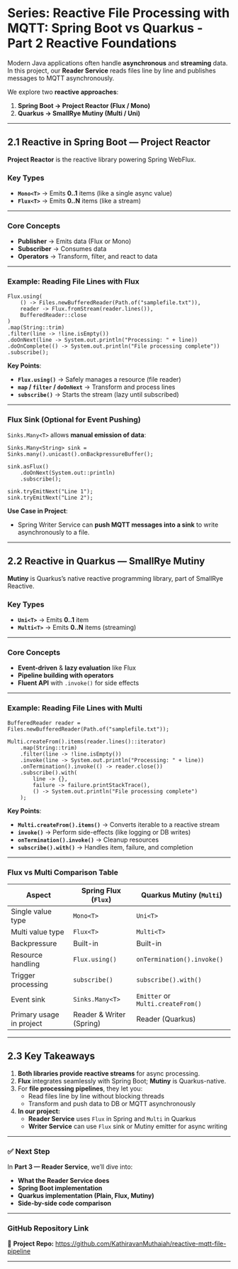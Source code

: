 # Series: Reactive File Processing with MQTT: Spring Boot vs Quarkus - Part 2 Reactive Foundations

Modern Java applications often handle **asynchronous** and **streaming** data.
 In this project, our **Reader Service** reads files line by line and publishes messages to MQTT asynchronously.

We explore two **reactive approaches**:

1. **Spring Boot → Project Reactor (Flux / Mono)**
2. **Quarkus → SmallRye Mutiny (Multi / Uni)**

------

## **2.1 Reactive in Spring Boot — Project Reactor**

**Project Reactor** is the reactive library powering Spring WebFlux.

### **Key Types**

- **`Mono<T>`** → Emits **0..1** items (like a single async value)
- **`Flux<T>`** → Emits **0..N** items (like a stream)

------

### **Core Concepts**

- **Publisher** → Emits data (Flux or Mono)
- **Subscriber** → Consumes data
- **Operators** → Transform, filter, and react to data

------

### **Example: Reading File Lines with Flux**

```text
Flux.using(
    () -> Files.newBufferedReader(Path.of("samplefile.txt")),
    reader -> Flux.fromStream(reader.lines()),
    BufferedReader::close
)
.map(String::trim)
.filter(line -> !line.isEmpty())
.doOnNext(line -> System.out.println("Processing: " + line))
.doOnComplete(() -> System.out.println("File processing complete"))
.subscribe();
```

**Key Points**:

- **`Flux.using()`** → Safely manages a resource (file reader)
- **`map` / `filter` / `doOnNext`** → Transform and process lines
- **`subscribe()`** → Starts the stream (lazy until subscribed)

------

### **Flux Sink (Optional for Event Pushing)**

`Sinks.Many<T>` allows **manual emission of data**:

```text
Sinks.Many<String> sink = Sinks.many().unicast().onBackpressureBuffer();

sink.asFlux()
    .doOnNext(System.out::println)
    .subscribe();

sink.tryEmitNext("Line 1");
sink.tryEmitNext("Line 2");
```

**Use Case in Project**:

- Spring Writer Service can **push MQTT messages into a sink** to write asynchronously to a file.

------

## **2.2 Reactive in Quarkus — SmallRye Mutiny**

**Mutiny** is Quarkus’s native reactive programming library, part of SmallRye Reactive.

### **Key Types**

- **`Uni<T>`** → Emits **0..1** item
- **`Multi<T>`** → Emits **0..N** items (streaming)

------

### **Core Concepts**

- **Event-driven** & **lazy evaluation** like Flux
- **Pipeline building with operators**
- **Fluent API** with `.invoke()` for side effects

------

### **Example: Reading File Lines with Multi**

```text
BufferedReader reader = Files.newBufferedReader(Path.of("samplefile.txt"));

Multi.createFrom().items(reader.lines()::iterator)
    .map(String::trim)
    .filter(line -> !line.isEmpty())
    .invoke(line -> System.out.println("Processing: " + line))
    .onTermination().invoke(() -> reader.close())
    .subscribe().with(
        line -> {}, 
        failure -> failure.printStackTrace(),
        () -> System.out.println("File processing complete")
    );
```

**Key Points**:

- **`Multi.createFrom().items()`** → Converts iterable to a reactive stream
- **`invoke()`** → Perform side-effects (like logging or DB writes)
- **`onTermination().invoke()`** → Cleanup resources
- **`subscribe().with()`** → Handles item, failure, and completion

------

### **Flux vs Multi Comparison Table**

| Aspect                   | Spring Flux (`Flux`)     | Quarkus Mutiny (`Multi`)          |
| ------------------------ | ------------------------ | --------------------------------- |
| Single value type        | `Mono<T>`                | `Uni<T>`                          |
| Multi value type         | `Flux<T>`                | `Multi<T>`                        |
| Backpressure             | Built-in                 | Built-in                          |
| Resource handling        | `Flux.using()`           | `onTermination().invoke()`        |
| Trigger processing       | `subscribe()`            | `subscribe().with()`              |
| Event sink               | `Sinks.Many<T>`          | `Emitter` or `Multi.createFrom()` |
| Primary usage in project | Reader & Writer (Spring) | Reader (Quarkus)                  |



------

## **2.3 Key Takeaways**

1. **Both libraries provide reactive streams** for async processing.
2. **Flux** integrates seamlessly with Spring Boot; **Mutiny** is Quarkus-native.
3. For **file processing pipelines**, they let you:
   - Read files line by line without blocking threads
   - Transform and push data to DB or MQTT asynchronously
4. **In our project:**
   - **Reader Service** uses `Flux` in Spring and `Multi` in Quarkus
   - **Writer Service** can use `Flux` sink or Mutiny emitter for async writing

------

### ✅ **Next Step**

In **Part 3 — Reader Service**, we’ll dive into:

- **What the Reader Service does**
- **Spring Boot implementation**
- **Quarkus implementation (Plain, Flux, Mutiny)**
- **Side-by-side code comparison**

------

### **GitHub Repository Link**

🔗 **Project Repo:**
 https://github.com/KathiravanMuthaiah/reactive-mqtt-file-pipeline

------

